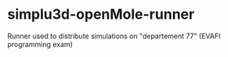 # simplu3d-openMole-runner

Runner used to distribute simulations on "departement 77" (EVAFI programming exam)
